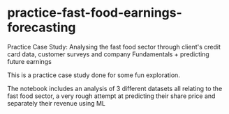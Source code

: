 # practice-fast-food-earnings-forecasting
Practice Case Study: Analysing the fast food sector through client's credit card data, customer surveys and company Fundamentals + predicting future earnings

This is a practice case study done for some fun exploration.

The notebook includes an analysis of 3 different datasets all relating to the fast food sector, a very rough attempt at predicting their share price and separately their revenue using ML
